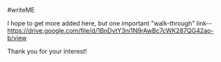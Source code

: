 #writeME

I hope to get more added here, but one important "walk-through" link--
https://drive.google.com/file/d/1BnDvtY3ni1N9rAwBc7cWK287QG42ao-b/view

 Thank you for your interest!
